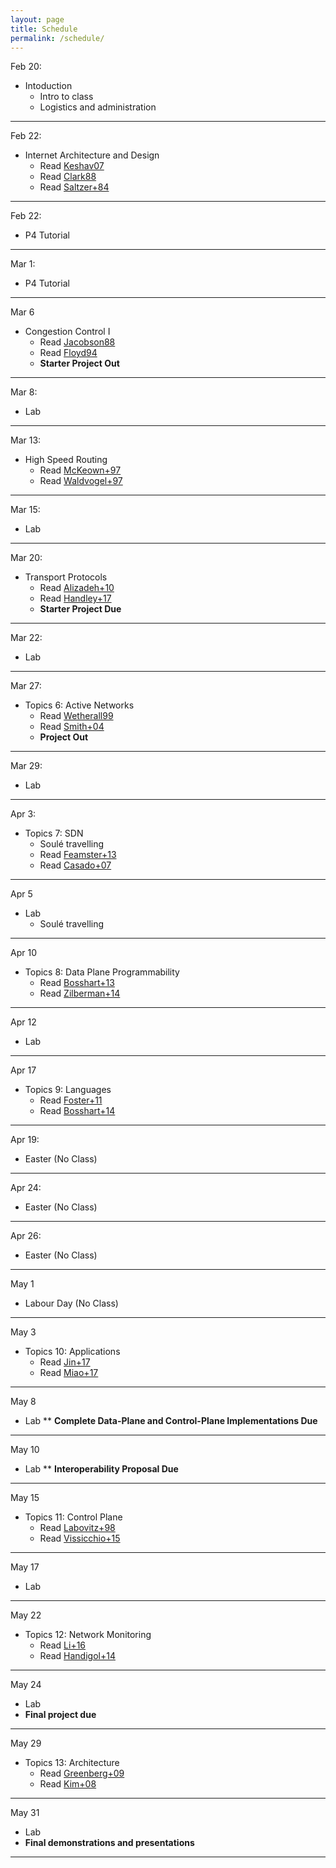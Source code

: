 ```yaml
---
layout: page
title: Schedule
permalink: /schedule/
---
```





Feb 20:
* Intoduction
    * Intro to class
    * Logistics and administration

---

Feb 22:
* Internet Architecture and Design
    * Read [Keshav07](https://dl.acm.org/citation.cfm?id=1273458)
    * Read [Clark88](http://ccr.sigcomm.org/archive/1995/jan95/ccr-9501-clark.pdf)
    * Read [Saltzer+84](https://dl.acm.org/citation.cfm?id=357402)

---

Feb 22:
* P4 Tutorial

---

Mar 1:
* P4 Tutorial

---

Mar 6
* Congestion Control I
    * Read [Jacobson88](https://dl.acm.org/citation.cfm?id=52356)
    * Read [Floyd94](https://dl.acm.org/citation.cfm?id=205512)
    * __Starter Project Out__

---

Mar 8:
* Lab

---

Mar 13:

* High Speed Routing
    * Read [McKeown+97](https://ieeexplore.ieee.org/document/566194)
    * Read [Waldvogel+97](https://dl.acm.org/citation.cfm?id=263136) 

---

Mar 15:
* Lab

---

Mar 20:
* Transport Protocols
    * Read [Alizadeh+10](https://dl.acm.org/citation.cfm?id=1851192)
    * Read [Handley+17](https://dl.acm.org/citation.cfm?id=3098825)
    * __Starter Project Due__

---

Mar 22:
* Lab
 
---

Mar 27:
* Topics 6: Active Networks
    * Read [Wetherall99](https://dl.acm.org/citation.cfm?id=319156) 
    * Read [Smith+04](https://ieeexplore.ieee.org/document/1262565)
    * __Project Out__

---

Mar 29:
* Lab


---

Apr 3:
* Topics 7: SDN
    * Soul&eacute; travelling
    * Read [Feamster+13](https://dl.acm.org/citation.cfm?id=2602219)
    * Read [Casado+07](https://dl.acm.org/citation.cfm?id=1282382)


---

Apr 5
* Lab
    * Soul&eacute; travelling

---

Apr 10
* Topics 8: Data Plane Programmability
    * Read [Bosshart+13](https://dl.acm.org/citation.cfm?id=2486011)
    * Read [Zilberman+14](https://www.cl.cam.ac.uk/~awm22/publications/zilberman2014sume.pdf)

---

Apr 12
* Lab

---

Apr 17
* Topics 9: Languages
    * Read [Foster+11](https://dl.acm.org/citation.cfm?id=2034812)
    * Read [Bosshart+14](https://dl.acm.org/citation.cfm?id=2656890)

---

Apr 19:
* Easter (No Class) 

---

Apr 24:
* Easter (No Class) 

---

Apr 26:
* Easter (No Class) 

---

May 1
* Labour Day (No Class) 

---

May 3
* Topics 10: Applications
    * Read [Jin+17](https://dl.acm.org/citation.cfm?id=3132747.3132764)
    * Read [Miao+17](https://dl.acm.org/citation.cfm?id=3098824&dl=ACM&coll=DL)

---

May 8
* Lab
** __Complete Data-Plane and Control-Plane Implementations Due__

---

May 10
* Lab
** __Interoperability Proposal Due__

---

May 15
* Topics 11: Control Plane
    * Read [Labovitz+98](https://ieeexplore.ieee.org/document/731185)
    * Read [Vissicchio+15](https://dl.acm.org/citation.cfm?id=2787497)

---

May 17
* Lab

---

May 22
* Topics 12: Network Monitoring
    * Read [Li+16](https://dl.acm.org/citation.cfm?id=2930632)
    * Read [Handigol+14](https://dl.acm.org/citation.cfm?id=2616456)

---

May 24
* Lab
* __Final project due__

---

May 29
* Topics 13: Architecture
    * Read [Greenberg+09](https://dl.acm.org/citation.cfm?id=1592576)
    * Read [Kim+08](https://dl.acm.org/citation.cfm?id=1925110)

---

May 31
* Lab
* __Final demonstrations and presentations__

---








<!--

April 2nd:
* Lecture 1 Topics:
    * Intro to class
    * Logistics and administration
* **Due by 11:59 PM:** [Course Application](https://goo.gl/forms/nJXtf9csQokQFvD23) 

---

April 3rd:
* Instructors will send out application results by 5PM

---

April 4th:
* Lecture 2 Topics:
    * P4 Introduction and Motivation
    * P4 Langauge Basics
    * Hands on learning with P4 - Please complete the Getting Started portion of the [P4 Mininet exercises]({{ site.baseurl }}/deliverables/p4-mininet) before class, and bring your laptops with you 

---

April 6th:
* **Due by 11:59 PM:** [Getting Started]({{ site.baseurl }}/deliverables/getting-started)

---

April 9th:
* Lecture 3 Topics:
    * Finish P4 Language Overiew
    * Intro to NetFPGA
    * P4->NetFPGA Workflow Overview

---

April 10th:
* **Due by 11:59PM:** [P4 Mininet exercises]({{ site.baseurl }}/deliverables/p4-mininet)
* **Due by 11:59PM:** [P4->NetFPGA exercises]({{ site.baseurl }}/deliverables/p4-netfpga-tutorials)

---

April 16th:
* Lecture 4:
    * Guest Lecture - P4 Applications

---

April 18th:
* Lecture 5 Topics:
    * Intro to FPGA development
    * Basic hardware design
    * Running simulations
    * Timing constraints

---

April 24th:
* **Due by 11:59PM:** [Complete Data-Plane and Control-Plane Implementations]({{ site.baseurl }}/deliverables/baseline-tests)

---

April 27th:
* **Due by 11:59PM:** [Interoperability test proposal (one document from entire class)]({{ site.baseurl }}/deliverables/interoperability-proposal)

---

May 2nd:
* **Due by 11:59PM:** [Proposal for design challenge project]({{ site.baseurl }}/deliverables/design-challenge)

---

May 9th (Gates 325):
* Interoperability test

---

May 24th:
* **Due by 11:59PM:** [Design challenge progress report]({{ site.baseurl }}/deliverables/progress-report)

---

June 13th @ 3:30PM in Gates 358:
* [Final demonstrations and presentations]({{ site.baseurl }}/deliverables/final-demo)



-->